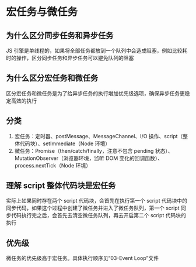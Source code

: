 # 宏任务与微任务

## 为什么区分同步任务和异步任务

JS 引擎是单线程的，如果将全部任务都放到一个队列中会造成阻塞，例如比较耗时的操作，区分同步任务和异步任务可以避免队列的阻塞

## 为什么区分宏任务和微任务

区分宏任务和微任务是为了给异步任务的执行增加优先级选项，确保异步任务更稳定高效的执行

## 分类

1. 宏任务：定时器、postMessage、MessageChannel、I/O 操作、script（整体代码块）、setImmediate（Node 环境）
2. 微任务：Promise（then/catch/finally，注意不包含 pending 状态）、MutationObserver（浏览器环境，监听 DOM 变化的回调函数）、process.nextTick（Node 环境）

## 理解 script 整体代码块是宏任务

实际上如果同时存在两个 script 代码块，会首先在执行第一个 script 代码块中的同步代码，如果这个过程中创建了微任务并进入了微任务队列，第一个 script 同步代码执行完之后，会首先去清空微任务队列，再去开启第二个 script 代码块的执行

## 优先级

微任务的优先级高于宏任务。具体执行顺序见“03-Event Loop”文件
